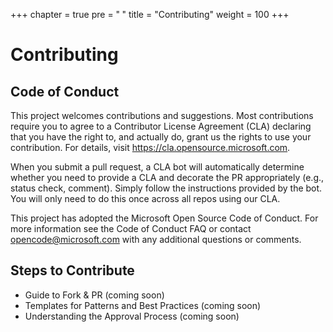 +++
chapter = true
pre = "<b><i class='fas fa-clone'></i> </b>"
title = "Contributing"
weight = 100
+++

# Contributing

## Code of Conduct

This project welcomes contributions and suggestions. Most contributions require you to agree to a Contributor License Agreement (CLA) declaring that you have the right to, and actually do, grant us the rights to use your contribution. For details, visit https://cla.opensource.microsoft.com.

When you submit a pull request, a CLA bot will automatically determine whether you need to provide a CLA and decorate the PR appropriately (e.g., status check, comment). Simply follow the instructions provided by the bot. You will only need to do this once across all repos using our CLA.

This project has adopted the Microsoft Open Source Code of Conduct. For more information see the Code of Conduct FAQ or contact opencode@microsoft.com with any additional questions or comments.

## Steps to Contribute

* Guide to Fork & PR (coming soon)
* Templates for Patterns and Best Practices (coming soon)
* Understanding the Approval Process (coming soon)
